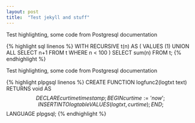 ```yaml
---
layout: post
title:  "Test jekyll and stuff"
---
```


Test highlighting, some code from Postgresql documentation

{% highlight sql linenos %}
WITH RECURSIVE t(n) AS (
    VALUES (1)
  UNION ALL
    SELECT n+1 FROM t WHERE n < 100
)
SELECT sum(n) FROM t;
{% endhighlight %}


Test highlighting, some code from Postgresql documentation

{% highlight plpgsql linenos %}
CREATE FUNCTION logfunc2(logtxt text) RETURNS void AS $$
    DECLARE
        curtime timestamp;
    BEGIN
        curtime := 'now';
        INSERT INTO logtable VALUES (logtxt, curtime);
    END;
$$ LANGUAGE plpgsql;
{% endhighlight %}
